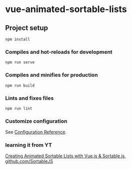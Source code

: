 # vue-animated-sortable-lists

## Project setup
```
npm install
```

### Compiles and hot-reloads for development
```
npm run serve
```

### Compiles and minifies for production
```
npm run build
```

### Lints and fixes files
```
npm run lint
```

### Customize configuration
See [Configuration Reference](https://cli.vuejs.org/config/).

### learning it from YT
[Creating Animated Sortable Lists with Vue.js & Sortable.js](https://www.youtube.com/watch?v=EXHO_Yu8G00&ab_channel=DesignCourse),
[github.com/SortableJS](https://github.com/SortableJS/vue.draggable.next)
